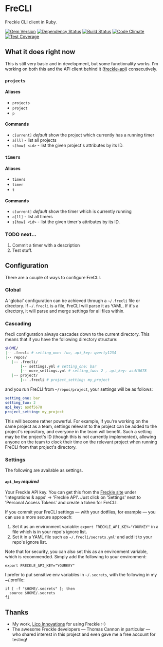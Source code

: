 # FreCLI
Freckle CLI client in Ruby.

[![Gem Version](https://badge.fury.io/rb/frecli.svg)](https://badge.fury.io/rb/frecli)
[![Dependency Status](https://gemnasium.com/shkm/frecli.svg)](https://gemnasium.com/shkm/frecli)
[![Build Status](https://travis-ci.org/shkm/frecli.svg)](https://travis-ci.org/shkm/frecli)
[![Code Climate](https://codeclimate.com/github/shkm/frecli/badges/gpa.svg)](https://codeclimate.com/github/shkm/frecli)
[![Test Coverage](https://codeclimate.com/github/shkm/frecli/badges/coverage.svg)](https://codeclimate.com/github/shkm/frecli/coverage)

## What it does right now

This is still very basic and in development, but some functionality works. I'm working on both this and the API client behind it ([freckle-api](https://github.com/shkm/freckle-api)) consecutively.

### `projects`

#### Aliases
- `projects`
- `project`
- `p`

#### Commands
- `c[urrent]` *default* show the project which currently has a running timer
- `a[ll]` - list all projects
- `s[how] <id>` - list the given project's attributes by its ID.

### `timers`

#### Aliases
- `timers`
- `timer`
- `t`

#### Commands
- `c[urrent]` *default* show the timer which is currently running
- `a[ll]` - list all timers
- `s[how] <id>` - list the given timer's attributes by its ID.

### TODO next...
1. Commit a timer with a description
2. Test stuff.

## Configuration

There are a couple of ways to configure FreCLI.

### Global

A 'global' configuration can be achieved through a `~/.frecli` file or directory. If `~/.frecli` is a file, FreCLI will parse it as YAML. If it's a directory, it will parse and merge settings for all files within.

### Cascading

frecli configuration always cascades down to the current directory. This means that if you have the following directory structure:

```bash
$HOME/
|-- .frecli # setting_one: foo, api_key: qwerty1234
|-- repos/
   |-- .frecli/
       |-- settings.yml # setting_one: bar
       |-- more_settings.yml # setting_two: 2 , api_key: asdf5678
   |-- project/
       |-- .frecli # project_setting: my_project

```

and you run FreCLI from `~/repos/project`, your settings will be as follows:

```yml
setting_one: bar
setting_two: 2
api_key: asdf5678
project_setting: my_project
```

This will become rather powerful. For example, if you're working on the same project as a team, settings relevant to the project can be added to the project's repository, and everyone in the team will benefit. Such a setting may be the project's ID (though this is not currently implemented), allowing anyone on the team to clock their time on the relevant project when running FreCLI from that project's directory.

### Settings

The following are available as settings.


#### `api_key` *required*
Your Freckle API key. You can get this from the [Freckle site](https://letsfreckle.com) under 'Integrations & apps' -> 'Freckle API'. Just click on 'Settings' next to 'Personal Access Tokens' and create a token for FreCLI.

If you commit your FreCLI settings — with your dotfiles, for example — you can use a more secure approach:

1. Set it as an environment variable: `export FRECKLE_API_KEY="YOURKEY"` in a file which is in your repo's ignore list.
2. Set it in a YAML file such as `~/.frecli/secrets.yml'`and add it to your repo's ignore list.

Note that for security, you can also set this as an environment variable, which is recommended. Simply add the following to your environment:

```
export FRECKLE_API_KEY="YOURKEY"
```

I prefer to put sensitive env variables in `~/.secrets`, with the following in my ~/.profile:
```
if [ -f "$HOME/.secrets" ]; then
  source $HOME/.secrets
fi

```

## Thanks
- My work, [Lico Innovations](http://lico.nl/) for using Freckle :-)
- The awesome Freckle developers — Thomas Cannon in particular — who shared interest in this project and even gave me a free account for testing!
